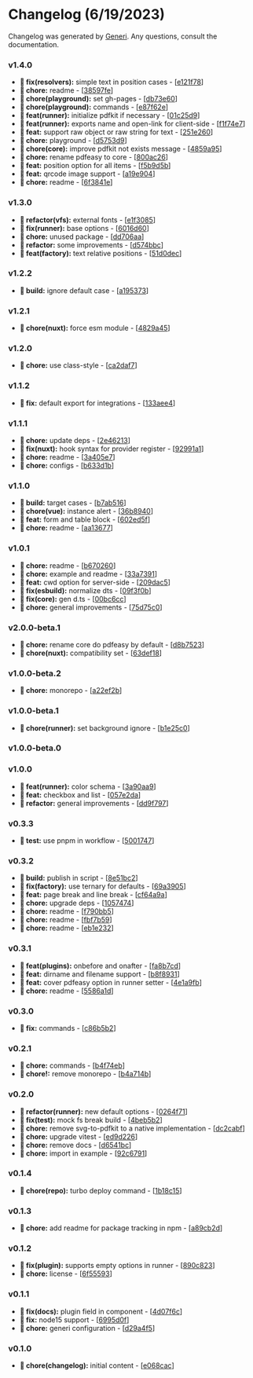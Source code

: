 # Changelog (6/19/2023)

Changelog was generated by [Generi](https://github.com/betterwrite/generi). Any questions, consult the documentation.

### v1.4.0

* **🔧 fix(resolvers):** simple text in position cases - [[e121f78](https://github.com/betterwrite/pdfeasy/commit/e121f78)]
* **🚧 chore:** readme - [[38597fe](https://github.com/betterwrite/pdfeasy/commit/38597fe)]
* **🚧 chore(playground):** set gh-pages - [[db73e60](https://github.com/betterwrite/pdfeasy/commit/db73e60)]
* **🚧 chore(playground):** commands - [[e87f62e](https://github.com/betterwrite/pdfeasy/commit/e87f62e)]
* **🎉 feat(runner):** initialize pdfkit if necessary - [[01c25d9](https://github.com/betterwrite/pdfeasy/commit/01c25d9)]
* **🎉 feat(runner):** exports name and open-link for client-side - [[f1f74e7](https://github.com/betterwrite/pdfeasy/commit/f1f74e7)]
* **🎉 feat:** support raw object or raw string for text - [[251e260](https://github.com/betterwrite/pdfeasy/commit/251e260)]
* **🚧 chore:** playground - [[d5753d9](https://github.com/betterwrite/pdfeasy/commit/d5753d9)]
* **🚧 chore(core):** improve pdfkit not exists message - [[4859a95](https://github.com/betterwrite/pdfeasy/commit/4859a95)]
* **🚧 chore:** rename pdfeasy to core - [[800ac26](https://github.com/betterwrite/pdfeasy/commit/800ac26)]
* **🎉 feat:** position option for all items - [[f5b9d5b](https://github.com/betterwrite/pdfeasy/commit/f5b9d5b)]
* **🎉 feat:** qrcode image support - [[a19e904](https://github.com/betterwrite/pdfeasy/commit/a19e904)]
* **🚧 chore:** readme - [[6f3841e](https://github.com/betterwrite/pdfeasy/commit/6f3841e)]

### v1.3.0

* **🚩 refactor(vfs):** external fonts - [[e1f3085](https://github.com/betterwrite/pdfeasy/commit/e1f3085)]
* **🔧 fix(runner):** base options - [[6016d60](https://github.com/betterwrite/pdfeasy/commit/6016d60)]
* **🚧 chore:** unused package - [[dd706aa](https://github.com/betterwrite/pdfeasy/commit/dd706aa)]
* **🚩 refactor:** some improvements - [[d574bbc](https://github.com/betterwrite/pdfeasy/commit/d574bbc)]
* **🎉 feat(factory):** text relative positions - [[51d0dec](https://github.com/betterwrite/pdfeasy/commit/51d0dec)]

### v1.2.2

* **📐 build:** ignore default case - [[a195373](https://github.com/betterwrite/pdfeasy/commit/a195373)]

### v1.2.1

* **🚧 chore(nuxt):** force esm module - [[4829a45](https://github.com/betterwrite/pdfeasy/commit/4829a45)]

### v1.2.0

* **🚧 chore:** use class-style - [[ca2daf7](https://github.com/betterwrite/pdfeasy/commit/ca2daf7)]

### v1.1.2

* **🔧 fix:** default export for integrations - [[133aee4](https://github.com/betterwrite/pdfeasy/commit/133aee4)]

### v1.1.1

* **🚧 chore:** update deps - [[2e46213](https://github.com/betterwrite/pdfeasy/commit/2e46213)]
* **🔧 fix(nuxt):** hook syntax for provider register - [[92991a1](https://github.com/betterwrite/pdfeasy/commit/92991a1)]
* **🚧 chore:** readme - [[3a405e7](https://github.com/betterwrite/pdfeasy/commit/3a405e7)]
* **🚧 chore:** configs - [[b633d1b](https://github.com/betterwrite/pdfeasy/commit/b633d1b)]

### v1.1.0

* **📐 build:** target cases - [[b7ab516](https://github.com/betterwrite/pdfeasy/commit/b7ab516)]
* **🚧 chore(vue):** instance alert - [[36b8940](https://github.com/betterwrite/pdfeasy/commit/36b8940)]
* **🎉 feat:** form and table block - [[602ed5f](https://github.com/betterwrite/pdfeasy/commit/602ed5f)]
* **🚧 chore:** readme - [[aa13677](https://github.com/betterwrite/pdfeasy/commit/aa13677)]

### v1.0.1

* **🚧 chore:** readme - [[b670260](https://github.com/betterwrite/pdfeasy/commit/b670260)]
* **🚧 chore:** example and readme - [[33a7391](https://github.com/betterwrite/pdfeasy/commit/33a7391)]
* **🎉 feat:** cwd option for server-side - [[209dac5](https://github.com/betterwrite/pdfeasy/commit/209dac5)]
* **🔧 fix(esbuild):** normalize dts - [[09f3f0b](https://github.com/betterwrite/pdfeasy/commit/09f3f0b)]
* **🔧 fix(core):** gen d.ts - [[00bc6cc](https://github.com/betterwrite/pdfeasy/commit/00bc6cc)]
* **🚧 chore:** general improvements - [[75d75c0](https://github.com/betterwrite/pdfeasy/commit/75d75c0)]

### v2.0.0-beta.1

* **🚧 chore:** rename core do pdfeasy by default - [[d8b7523](https://github.com/betterwrite/pdfeasy/commit/d8b7523)]
* **🚧 chore(nuxt):** compatibility set - [[63def18](https://github.com/betterwrite/pdfeasy/commit/63def18)]

### v1.0.0-beta.2

* **🚧 chore:** monorepo - [[a22ef2b](https://github.com/betterwrite/pdfeasy/commit/a22ef2b)]

### v1.0.0-beta.1

* **🚧 chore(runner):** set background ignore - [[b1e25c0](https://github.com/betterwrite/pdfeasy/commit/b1e25c0)]

### v1.0.0-beta.0


### v1.0.0

* **🎉 feat(runner):** color schema - [[3a90aa9](https://github.com/betterwrite/pdfeasy/commit/3a90aa9)]
* **🎉 feat:** checkbox and list - [[057e2da](https://github.com/betterwrite/pdfeasy/commit/057e2da)]
* **🚩 refactor:** general improvements - [[dd9f797](https://github.com/betterwrite/pdfeasy/commit/dd9f797)]

### v0.3.3

* **🔧 test:** use pnpm in workflow - [[5001747](https://github.com/betterwrite/pdfeasy/commit/5001747)]

### v0.3.2

* **📐 build:** publish in script - [[8e51bc2](https://github.com/betterwrite/pdfeasy/commit/8e51bc2)]
* **🔧 fix(factory):** use ternary for defaults - [[69a3905](https://github.com/betterwrite/pdfeasy/commit/69a3905)]
* **🎉 feat:** page break and line break - [[cf64a9a](https://github.com/betterwrite/pdfeasy/commit/cf64a9a)]
* **🚧 chore:** upgrade deps - [[1057474](https://github.com/betterwrite/pdfeasy/commit/1057474)]
* **🚧 chore:** readme - [[f790bb5](https://github.com/betterwrite/pdfeasy/commit/f790bb5)]
* **🚧 chore:** readme - [[fbf7b59](https://github.com/betterwrite/pdfeasy/commit/fbf7b59)]
* **🚧 chore:** readme - [[eb1e232](https://github.com/betterwrite/pdfeasy/commit/eb1e232)]

### v0.3.1

* **🎉 feat(plugins):** onbefore and onafter - [[fa8b7cd](https://github.com/betterwrite/pdfeasy/commit/fa8b7cd)]
* **🎉 feat:** dirname and filename support - [[b8f8931](https://github.com/betterwrite/pdfeasy/commit/b8f8931)]
* **🎉 feat:** cover pdfeasy option in runner setter - [[4e1a9fb](https://github.com/betterwrite/pdfeasy/commit/4e1a9fb)]
* **🚧 chore:** readme - [[5586a1d](https://github.com/betterwrite/pdfeasy/commit/5586a1d)]

### v0.3.0

* **🔧 fix:** commands - [[c86b5b2](https://github.com/betterwrite/pdfeasy/commit/c86b5b2)]

### v0.2.1

* **🚧 chore:** commands - [[b4f74eb](https://github.com/betterwrite/pdfeasy/commit/b4f74eb)]
* **🚧 chore!:** remove monorepo - [[b4a714b](https://github.com/betterwrite/pdfeasy/commit/b4a714b)]

### v0.2.0

* **🚩 refactor(runner):** new default options - [[0264f71](https://github.com/betterwrite/pdfeasy/commit/0264f71)]
* **🔧 fix(test):** mock fs break build - [[4beb5b2](https://github.com/betterwrite/pdfeasy/commit/4beb5b2)]
* **🚧 chore:** remove svg-to-pdfkit to a native implementation - [[dc2cabf](https://github.com/betterwrite/pdfeasy/commit/dc2cabf)]
* **🚧 chore:** upgrade vitest - [[ed9d226](https://github.com/betterwrite/pdfeasy/commit/ed9d226)]
* **🚧 chore:** remove docs - [[d6541bc](https://github.com/betterwrite/pdfeasy/commit/d6541bc)]
* **🚧 chore:** import in example - [[92c6791](https://github.com/betterwrite/pdfeasy/commit/92c6791)]

### v0.1.4

* **🚧 chore(repo):** turbo deploy command - [[1b18c15](https://github.com/betterwrite/pdfeasy/commit/1b18c15)]

### v0.1.3

* **🚧 chore:** add readme for package tracking in npm - [[a89cb2d](https://github.com/betterwrite/pdfeasy/commit/a89cb2d)]

### v0.1.2

* **🔧 fix(plugin):** supports empty options in runner - [[890c823](https://github.com/betterwrite/pdfeasy/commit/890c823)]
* **🚧 chore:** license - [[6f55593](https://github.com/betterwrite/pdfeasy/commit/6f55593)]

### v0.1.1

* **🔧 fix(docs):** plugin field in component - [[4d07f6c](https://github.com/betterwrite/pdfeasy/commit/4d07f6c)]
* **🔧 fix:** node15 support - [[6995d0f](https://github.com/betterwrite/pdfeasy/commit/6995d0f)]
* **🚧 chore:** generi configuration - [[d29a4f5](https://github.com/betterwrite/pdfeasy/commit/d29a4f5)]

### v0.1.0

* **🚧 chore(changelog):** initial content - [[e068cac](https://github.com/betterwrite/pdfeasy/commit/e068cac)]
